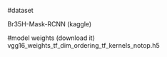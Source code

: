 #dataset

Br35H-Mask-RCNN (kaggle)


#model weights (download it)
vgg16_weights_tf_dim_ordering_tf_kernels_notop.h5


